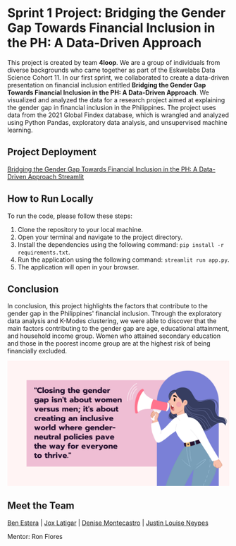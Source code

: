 # Sprint 1 Project: Bridging the Gender Gap Towards Financial Inclusion in the PH: A Data-Driven Approach
This project is created by team **4loop**. We are a group of individuals from diverse backgrounds who came together as part of the Eskwelabs Data Science Cohort 11. In our first sprint, we collaborated to create a data-driven presentation on financial inclusion entitled **Bridging the Gender Gap Towards Financial Inclusion in the PH: A Data-Driven Approach**. We visualized and analyzed the data for a research project aimed at explaining the gender gap in financial inclusion in the Philippines. The project uses data from the 2021 Global Findex database, which is wrangled and analyzed using Python Pandas, exploratory data analysis, and unsupervised machine learning.

## Project Deployment
[Bridging the Gender Gap Towards Financial Inclusion in the PH: A Data-Driven Approach Streamlit](https://jlrn-rph-eskwelabs-sprint-1-financial-inclusion-app-vtti85.streamlit.app/)

## How to Run Locally
To run the code, please follow these steps:

1. Clone the repository to your local machine.
2. Open your terminal and navigate to the project directory.
3. Install the dependencies using the following command: `pip install -r requirements.txt`.
4. Run the application using the following command: `streamlit run app.py`.
5. The application will open in your browser.

## Conclusion
In conclusion, this project highlights the factors that contribute to the gender gap in the Philippines' financial inclusion. Through the exploratory data analysis and K-Modes clustering, we were able to discover that the main factors contributing to the gender gap are age, educational attainment, and household income group. Women who attained secondary education and those in the poorest income group are at the highest risk of being financially excluded.

![Gender Gap vs Financial Inclusion Message](https://github.com/jlrn-rph/eskwelabs-sprint-1-financial-inclusion/blob/main/assets/message.png)

## Meet the Team
[Ben Estera](https://www.linkedin.com/in/benestera/) | [Jox Latigar](https://www.linkedin.com/in/jokkaz-latigar-7bbb07190/) | [Denise Montecastro](https://www.linkedin.com/in/denise-montecastro-573b34a2/) | [Justin Louise Neypes](https://www.linkedin.com/in/jlrnrph/)

Mentor: Ron Flores